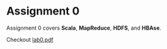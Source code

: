 # Assignment 0

Assignment 0 covers **Scala**, **MapReduce**, **HDFS**, and **HBAse**.

Checkout [lab0.pdf](https://github.com/alishibli97/Data-Intensive/blob/main/lab0/lab0.pdf)
